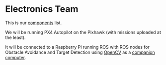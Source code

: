 # Electronics Team

This is our [components](https://docs.google.com/spreadsheets/d/1Tah2RrGbtXM58vIQXKMKE_LqVQVQTJHqW0JtdlxkLvY/edit?usp=sharing) list.

We will be running PX4 Autopilot on the Pixhawk (with missions uploaded at the least).

It will be connected to a Raspberry Pi running ROS with ROS nodes for Obstacle Avoidance and Target Detection using [OpenCV](https://pypi.org/project/opencv-python/) as a [companion computer](https://docs.px4.io/main/en/companion_computer/).
